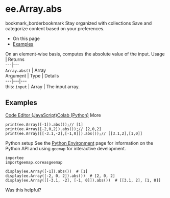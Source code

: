 
#  ee.Array.abs
bookmark_borderbookmark Stay organized with collections  Save and categorize content based on your preferences.
  * On this page
  * [Examples](https://developers.google.com/earth-engine/apidocs/ee-array-abs#examples)


On an element-wise basis, computes the absolute value of the input.
Usage | Returns  
---|---  
`Array.abs()` | Array  
Argument | Type | Details  
---|---|---  
this: `input` | Array | The input array.  
## Examples
[Code Editor (JavaScript)](https://developers.google.com/earth-engine/apidocs/ee-array-abs#code-editor-javascript-sample)[Colab (Python)](https://developers.google.com/earth-engine/apidocs/ee-array-abs#colab-python-sample) More
```
print(ee.Array([-1]).abs());// [1]
print(ee.Array([-2,0,2]).abs());// [2,0,2]
print(ee.Array([[-3.1,-2],[-1,0]]).abs());// [[3.1,2],[1,0]]
```
Python setup
See the [ Python Environment](https://developers.google.com/earth-engine/guides/python_install) page for information on the Python API and using `geemap` for interactive development.
```
importee
importgeemap.coreasgeemap
```
```
display(ee.Array([-1]).abs())  # [1]
display(ee.Array([-2, 0, 2]).abs())  # [2, 0, 2]
display(ee.Array([[-3.1, -2], [-1, 0]]).abs())  # [[3.1, 2], [1, 0]]
```

Was this helpful?
